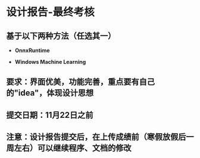 # 设计报告-最终考核

## 基于以下两种方法（任选其一）

- **OnnxRuntime**

- **Windows Machine Learning**

## 要求：界面优美，功能完善，重点要有自己的"idea"，体现设计思想

## 提交日期：11月22日之前

## 注意：设计报告提交后，在上传成绩前（寒假放假后一周左右）可以继续程序、文档的修改
